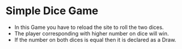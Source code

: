 # Simple Dice Game
- In this Game you have to reload the site to roll the two dices.
- The player corresponding with higher number on dice will win.
- If the number on both dices is equal then it is declared as a Draw.
